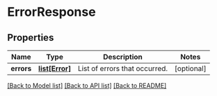 # ErrorResponse

## Properties
Name | Type | Description | Notes
------------ | ------------- | ------------- | -------------
**errors** | [**list[Error]**](Error.md) | List of errors that occurred. | [optional] 

[[Back to Model list]](../README.md#documentation-for-models) [[Back to API list]](../README.md#documentation-for-api-endpoints) [[Back to README]](../README.md)


